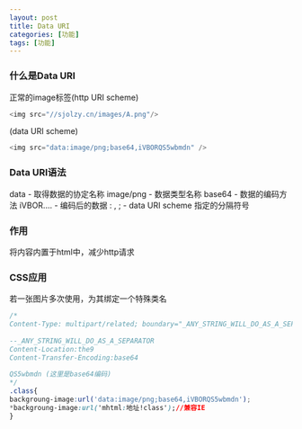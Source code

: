 ```yaml
---
layout: post
title: Data URI
categories: [功能]
tags: [功能]
---
```


### 什么是Data URI

正常的image标签(http URI scheme)
```js
<img src="//sjolzy.cn/images/A.png"/>
```
(data URI scheme)
```js
<img src="data:image/png;base64,iVBORQS5wbmdn" />
```

### Data URI语法

data - 取得数据的协定名称
image/png - 数据类型名称
base64 - 数据的编码方法
iVBOR.... - 编码后的数据
\: , ; - data URI scheme 指定的分隔符号

### 作用

将内容内置于html中，减少http请求


### CSS应用

若一张图片多次使用，为其绑定一个特殊类名
```css
/*
Content-Type: multipart/related; boundary="_ANY_STRING_WILL_DO_AS_A_SEPARATOR"
 
--_ANY_STRING_WILL_DO_AS_A_SEPARATOR
Content-Location:the9
Content-Transfer-Encoding:base64
 
QS5wbmdn (这里是base64编码)
*/
.class{
backgroung-image:url('data:image/png;base64,iVBORQS5wbmdn');
*backgroung-image:url('mhtml:地址!class');//兼容IE
}
```




